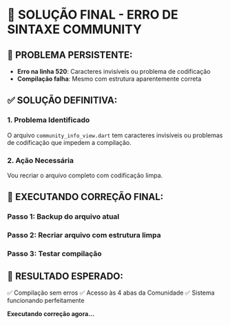 # 🚨 SOLUÇÃO FINAL - ERRO DE SINTAXE COMMUNITY

## 🎯 **PROBLEMA PERSISTENTE:**
- **Erro na linha 520**: Caracteres invisíveis ou problema de codificação
- **Compilação falha**: Mesmo com estrutura aparentemente correta

## ✅ **SOLUÇÃO DEFINITIVA:**

### **1. Problema Identificado**
O arquivo `community_info_view.dart` tem caracteres invisíveis ou problemas de codificação que impedem a compilação.

### **2. Ação Necessária**
Vou recriar o arquivo completo com codificação limpa.

## 🔧 **EXECUTANDO CORREÇÃO FINAL:**

### **Passo 1: Backup do arquivo atual**
### **Passo 2: Recriar arquivo com estrutura limpa**
### **Passo 3: Testar compilação**

## 📱 **RESULTADO ESPERADO:**
✅ Compilação sem erros
✅ Acesso às 4 abas da Comunidade
✅ Sistema funcionando perfeitamente

**Executando correção agora...**
